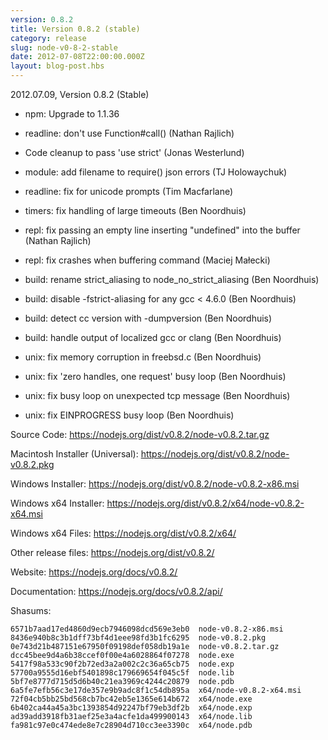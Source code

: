 ```yaml
---
version: 0.8.2
title: Version 0.8.2 (stable)
category: release
slug: node-v0-8-2-stable
date: 2012-07-08T22:00:00.000Z
layout: blog-post.hbs
---
```


2012.07.09, Version 0.8.2 (Stable)

- npm: Upgrade to 1.1.36

- readline: don't use Function#call() (Nathan Rajlich)

- Code cleanup to pass 'use strict' (Jonas Westerlund)

- module: add filename to require() json errors (TJ Holowaychuk)

- readline: fix for unicode prompts (Tim Macfarlane)

- timers: fix handling of large timeouts (Ben Noordhuis)

- repl: fix passing an empty line inserting "undefined" into the buffer (Nathan Rajlich)

- repl: fix crashes when buffering command (Maciej Małecki)

- build: rename strict_aliasing to node_no_strict_aliasing (Ben Noordhuis)

- build: disable -fstrict-aliasing for any gcc < 4.6.0 (Ben Noordhuis)

- build: detect cc version with -dumpversion (Ben Noordhuis)

- build: handle output of localized gcc or clang (Ben Noordhuis)

- unix: fix memory corruption in freebsd.c (Ben Noordhuis)

- unix: fix 'zero handles, one request' busy loop (Ben Noordhuis)

- unix: fix busy loop on unexpected tcp message (Ben Noordhuis)

- unix: fix EINPROGRESS busy loop (Ben Noordhuis)

Source Code: https://nodejs.org/dist/v0.8.2/node-v0.8.2.tar.gz

Macintosh Installer (Universal): https://nodejs.org/dist/v0.8.2/node-v0.8.2.pkg

Windows Installer: https://nodejs.org/dist/v0.8.2/node-v0.8.2-x86.msi

Windows x64 Installer: https://nodejs.org/dist/v0.8.2/x64/node-v0.8.2-x64.msi

Windows x64 Files: https://nodejs.org/dist/v0.8.2/x64/

Other release files: https://nodejs.org/dist/v0.8.2/

Website: https://nodejs.org/docs/v0.8.2/

Documentation: https://nodejs.org/docs/v0.8.2/api/

Shasums:

```
6571b7aad17ed4860d9ecb7946098dcd569e3eb0  node-v0.8.2-x86.msi
8436e940b8c3b1dff73bf4d1eee98fd3b1fc6295  node-v0.8.2.pkg
0e743d21b487151e67950f09198def058db19a1e  node-v0.8.2.tar.gz
dcc45bee9d4a6b38ccef0f00e4a6028864f07278  node.exe
5417f98a533c90f2b72ed3a2a002c2c36a65cb75  node.exp
57700a9555d16ebf5401898c179669654f045c5f  node.lib
5bf7e8777d715d5d6b40c21ea3969c4244c20879  node.pdb
6a5fe7efb56c3e17de357e9b9adc8f1c54db895a  x64/node-v0.8.2-x64.msi
72f04cb5bb25bd568cb7bc42eb5e1365e614b672  x64/node.exe
6b402ca44a45a3bc1393854d92247bf79eb3df2b  x64/node.exp
ad39add3918fb31aef25e3a4acfe1da499900143  x64/node.lib
fa981c97e0c474ede8e7c28904d710cc3ee3390c  x64/node.pdb
```
